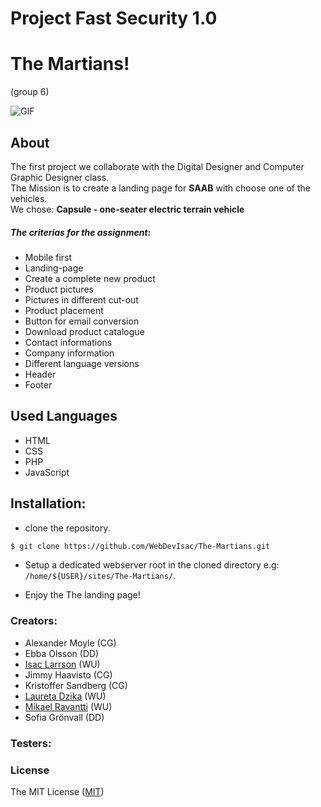 # Project Fast Security 1.0

# The Martians!
(group 6)

![GIF](https://media.giphy.com/media/99dauSQPLUuIg/giphy.gif)

## About
The first project we collaborate with the Digital Designer and Computer Graphic Designer class. <br>
The Mission is to create a landing page for <b>SAAB</b> with choose one of the vehicles.<br>
We chose: <b>Capsule - one-seater electric terrain vehicle</b>

##### The criterias for the assignment:
- Mobile first
- Landing-page
- Create a complete new product
- Product pictures
- Pictures in different cut-out
- Product placement
- Button for email conversion
- Download product catalogue
- Contact informations
- Company information
- Different language versions
- Header
- Footer



## Used Languages
- HTML
- CSS
- PHP
- JavaScript

## Installation:

- clone the repository.
```sh
$ git clone https://github.com/WebDevIsac/The-Martians.git
```

- Setup a dedicated webserver root in the cloned directory e.g: `/home/${USER}/sites/The-Martians/`.


- Enjoy the The landing page!


### Creators:
- Alexander Moyle (CG)
- Ebba Olsson (DD)
- [Isac Larrson](https://github.com/WebDevIsac) (WU)
- Jimmy Haavisto (CG)
- Kristoffer Sandberg (CG)
- [Laureta Dzika](https://github.com/xhika) (WU)
- [Mikael Ravantti](https://github.com/MRavantti) (WU)
- Sofia Grönvall (DD)

### Testers:


### License

The MIT License ([MIT](https://raw.githubusercontent.com/MRavantti/fake-news/master/LICENSE))
